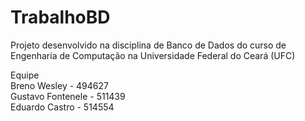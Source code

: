 # TrabalhoBD
Projeto desenvolvido na disciplina de Banco de Dados do curso de Engenharia de Computação na Universidade Federal do Ceará (UFC) <br/>

Equipe <br/>
Breno Wesley - 494627 <br/>
Gustavo Fontenele - 511439 <br/>
Eduardo Castro - 514554
